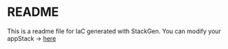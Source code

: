 # README
This is a readme file for IaC generated with StackGen.
You can modify your appStack -> [here](http://main.dev.stackgen.com/appstacks/81886070-2b81-4c8b-bd80-fc17ecbbd207)
